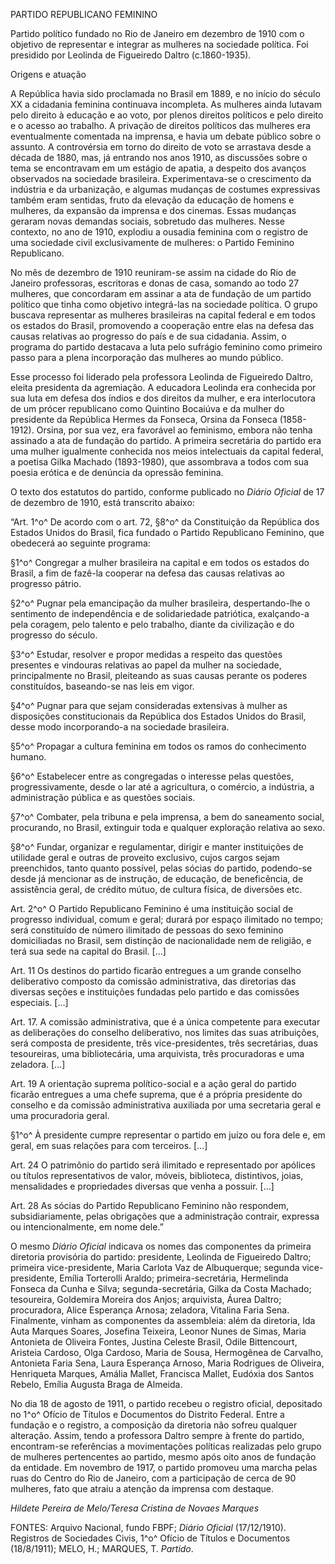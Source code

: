 PARTIDO REPUBLICANO FEMININO

Partido político fundado no Rio de Janeiro em dezembro de 1910 com o
objetivo de representar e integrar as mulheres na sociedade política.
Foi presidido por Leolinda de Figueiredo Daltro (c.1860-1935).

Origens e atuação

A República havia sido proclamada no Brasil em 1889, e no início do
século XX a cidadania feminina continuava incompleta. As mulheres ainda
lutavam pelo direito à educação e ao voto, por plenos direitos políticos
e pelo direito e o acesso ao trabalho. A privação de direitos políticos
das mulheres era eventualmente comentada na imprensa, e havia um debate
público sobre o assunto. A controvérsia em torno do direito de voto se
arrastava desde a década de 1880, mas, já entrando nos anos 1910, as
discussões sobre o tema se encontravam em um estágio de apatia, a
despeito dos avanços observados na sociedade brasileira.
Experimentava-se o crescimento da indústria e da urbanização, e algumas
mudanças de costumes expressivas também eram sentidas, fruto da elevação
da educação de homens e mulheres, da expansão da imprensa e dos cinemas.
Essas mudanças geraram novas demandas sociais, sobretudo das mulheres.
Nesse contexto, no ano de 1910, explodiu a ousadia feminina com o
registro de uma sociedade civil exclusivamente de mulheres: o Partido
Feminino Republicano.

No mês de dezembro de 1910 reuniram-se assim na cidade do Rio de Janeiro
professoras, escritoras e donas de casa, somando ao todo 27 mulheres,
que concordaram em assinar a ata de fundação de um partido político que
tinha como objetivo integrá-las na sociedade política. O grupo buscava
representar as mulheres brasileiras na capital federal e em todos os
estados do Brasil, promovendo a cooperação entre elas na defesa das
causas relativas ao progresso do país e de sua cidadania. Assim, o
programa do partido destacava a luta pelo sufrágio feminino como
primeiro passo para a plena incorporação das mulheres ao mundo público.

Esse processo foi liderado pela professora Leolinda de Figueiredo
Daltro, eleita presidenta da agremiação. A educadora Leolinda era
conhecida por sua luta em defesa dos índios e dos direitos da mulher, e
era interlocutora de um prócer republicano como Quintino Bocaiúva e da
mulher do presidente da República Hermes da Fonseca, Orsina da Fonseca
(1858-1912). Orsina, por sua vez, era favorável ao feminismo, embora não
tenha assinado a ata de fundação do partido. A primeira secretária do
partido era uma mulher igualmente conhecida nos meios intelectuais da
capital federal, a poetisa Gilka Machado (1893-1980), que assombrava a
todos com sua poesia erótica e de denúncia da opressão feminina.

O texto dos estatutos do partido, conforme publicado no *Diário Oficial*
de 17 de dezembro de 1910, está transcrito abaixo:

“Art. 1^o^ De acordo com o art. 72, §8^o^ da Constituição da República
dos Estados Unidos do Brasil, fica fundado o Partido Republicano
Feminino, que obedecerá ao seguinte programa:

§1^o^ Congregar a mulher brasileira na capital e em todos os estados do
Brasil, a fim de fazê-la cooperar na defesa das causas relativas ao
progresso pátrio.

§2^o^ Pugnar pela emancipação da mulher brasileira, despertando-lhe o
sentimento de independência e de solidariedade patriótica, exalçando-a
pela coragem, pelo talento e pelo trabalho, diante da civilização e do
progresso do século.

§3^o^ Estudar, resolver e propor medidas a respeito das questões
presentes e vindouras relativas ao papel da mulher na sociedade,
principalmente no Brasil, pleiteando as suas causas perante os poderes
constituídos, baseando-se nas leis em vigor.

§4^o^ Pugnar para que sejam consideradas extensivas à mulher as
disposições constitucionais da República dos Estados Unidos do Brasil,
desse modo incorporando-a na sociedade brasileira.

§5^o^ Propagar a cultura feminina em todos os ramos do conhecimento
humano.

§6^o^ Estabelecer entre as congregadas o interesse pelas questões,
progressivamente, desde o lar até a agricultura, o comércio, a
indústria, a administração pública e as questões sociais.

§7^o^ Combater, pela tribuna e pela imprensa, a bem do saneamento
social, procurando, no Brasil, extinguir toda e qualquer exploração
relativa ao sexo.

§8^o^ Fundar, organizar e regulamentar, dirigir e manter instituições de
utilidade geral e outras de proveito exclusivo, cujos cargos sejam
preenchidos, tanto quanto possível, pelas sócias do partido, podendo-se
desde já mencionar as de instrução, de educação, de beneficência, de
assistência geral, de crédito mútuo, de cultura física, de diversões
etc.

Art. 2^o^ O Partido Republicano Feminino é uma instituição social de
progresso individual, comum e geral; durará por espaço ilimitado no
tempo; será constituído de número ilimitado de pessoas do sexo feminino
domiciliadas no Brasil, sem distinção de nacionalidade nem de religião,
e terá sua sede na capital do Brasil. […]

Art. 11 Os destinos do partido ficarão entregues a um grande conselho
deliberativo composto da comissão administrativa, das diretorias das
diversas seções e instituições fundadas pelo partido e das comissões
especiais. […]

Art. 17. A comissão administrativa, que é a única competente para
executar as deliberações do conselho deliberativo, nos limites das suas
atribuições, será composta de presidente, três vice-presidentes, três
secretárias, duas tesoureiras, uma bibliotecária, uma arquivista, três
procuradoras e uma zeladora. […]

Art. 19 A orientação suprema político-social e a ação geral do partido
ficarão entregues a uma chefe suprema, que é a própria presidente do
conselho e da comissão administrativa auxiliada por uma secretaria geral
e uma procuradoria geral.

§1^o^ À presidente cumpre representar o partido em juízo ou fora dele e,
em geral, em suas relações para com terceiros. […]

Art. 24 O patrimônio do partido será ilimitado e representado por
apólices ou títulos representativos de valor, móveis, biblioteca,
distintivos, joias, mensalidades e propriedades diversas que venha a
possuir. […]

Art. 28 As sócias do Partido Republicano Feminino não respondem,
subsidiariamente, pelas obrigações que a administração contrair,
expressa ou intencionalmente, em nome dele.”

O mesmo *Diário Oficial* indicava os nomes das componentes da primeira
diretoria provisória do partido: presidente, Leolinda de Figueiredo
Daltro; primeira vice-presidente, Maria Carlota Vaz de Albuquerque;
segunda vice-presidente, Emília Torterolli Araldo; primeira-secretária,
Hermelinda Fonseca da Cunha e Silva; segunda-secretária, Gilka da Costa
Machado; tesoureira, Goldemira Moreira dos Anjos; arquivista, Áurea
Daltro; procuradora, Alice Esperança Arnosa; zeladora, Vitalina Faria
Sena. Finalmente, vinham as componentes da assembleia: além da
diretoria, Ida Auta Marques Soares, Josefina Teixeira, Leonor Nunes de
Simas, Maria Antonieta de Oliveira Fontes, Justina Celeste Brasil, Odile
Bittencourt, Aristeia Cardoso, Olga Cardoso, Maria de Sousa, Hermogênea
de Carvalho, Antonieta Faria Sena, Laura Esperança Arnoso, Maria
Rodrigues de Oliveira, Henriqueta Marques, Amália Mallet, Francisca
Mallet, Eudóxia dos Santos Rebelo, Emília Augusta Braga de Almeida.

No dia 18 de agosto de 1911, o partido recebeu o registro oficial,
depositado no 1^o^ Ofício de Títulos e Documentos do Distrito Federal.
Entre a fundação e o registro, a composição da diretoria não sofreu
qualquer alteração. Assim, tendo a professora Daltro sempre à frente do
partido, encontram-se referências a movimentações políticas realizadas
pelo grupo de mulheres pertencentes ao partido, mesmo após oito anos de
fundação da entidade. Em novembro de 1917, o partido promoveu uma marcha
pelas ruas do Centro do Rio de Janeiro, com a participação de cerca de
90 mulheres, fato que atraiu a atenção da imprensa com destaque.

*Hildete Pereira de Melo/Teresa Cristina de Novaes Marques*

FONTES: Arquivo Nacional, fundo FBPF; *Diário Oficial* (17/12/1910).
Registros de Sociedades Civis, 1^o^ Ofício de Títulos e Documentos
(18/8/1911); MELO, H.; MARQUES, T. *Partido*.
